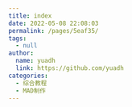 ```yaml
---
title: index
date: 2022-05-08 22:08:03
permalink: /pages/5eaf35/
tags: 
  - null
author: 
  name: yuadh
  link: https://github.com/yuadh
categories: 
  - 综合教程
  - MAD制作
---
```

